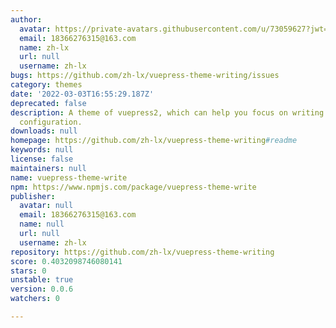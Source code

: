 ```yaml
---
author:
  avatar: https://private-avatars.githubusercontent.com/u/73059627?jwt=eyJhbGciOiJIUzI1NiIsInR5cCI6IkpXVCJ9.eyJpc3MiOiJnaXRodWIuY29tIiwiYXVkIjoicmF3LmdpdGh1YnVzZXJjb250ZW50LmNvbSIsImtleSI6ImtleTEiLCJleHAiOjE3MzQ2NTU0NDAsIm5iZiI6MTczNDY1NDI0MCwicGF0aCI6Ii91LzczMDU5NjI3In0.NbcEnHyI7WPkXH6eqUd6MPLp8P1Cl_BtI3JeKfuYjLE&v=4
  email: 18366276315@163.com
  name: zh-lx
  url: null
  username: zh-lx
bugs: https://github.com/zh-lx/vuepress-theme-writing/issues
category: themes
date: '2022-03-03T16:55:29.187Z'
deprecated: false
description: A theme of vuepress2, which can help you focus on writing through simple
  configuration.
downloads: null
homepage: https://github.com/zh-lx/vuepress-theme-writing#readme
keywords: null
license: false
maintainers: null
name: vuepress-theme-write
npm: https://www.npmjs.com/package/vuepress-theme-write
publisher:
  avatar: null
  email: 18366276315@163.com
  name: null
  url: null
  username: zh-lx
repository: https://github.com/zh-lx/vuepress-theme-writing
score: 0.4032098746080141
stars: 0
unstable: true
version: 0.0.6
watchers: 0

---
```


